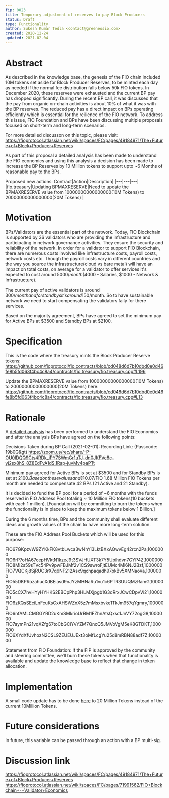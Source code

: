 ```yaml
---
fip: 0023
title: Temporary adjustment of reserves to pay Block Producers
status: Draft
type: Functionality
author: Sukesh Kumar Tedla <contact@greeneosio.com>
created: 2020-12-24
updated: 2021-02-04
---
```


# Abstract
As described in the knowledge base, the genesis of the FIO chain included 10M tokens set aside for Block Producer Reserves, to be minted each day as needed if the normal fee distribution falls below 50k FIO tokens. In December 2020, these reserves were exhausted and the current BP pay has dropped significantly. During the recent BP call, it was discussed that the pay from organic on-chain activities is about 10% of what it was with the BP reserves. The reduced pay has a direct impact on BPs operating efficiently which is essential for the reilience of the FIO network. To address this issue, FIO Foundation and BPs have been discussing multiple proposals focused on short-term and long-term scenarios.

For more detailed discusson on this topic, please visit: https://fioprotocol.atlassian.net/wiki/spaces/FC/pages/49184971/The+Future+of+Block+Producer+Reserves 

As part of this proposal a detailed analysis has been made to understand the FIO economics and using this analysis a decision has been made to increase the BP Reserves by 10 Million tokens to support upto ~6 Months of reasonable pay to the BPs.

Proposed new actions:
Contract|Action|Description|
|---|---|---|
|fio.treasury|Updating BPMAXRESERVE|Need to update the BPMAXRESERVE value from 10000000000000000(10M Tokens) to 20000000000000000(20M Tokens) |

# Motivation
BPs/Validators are the essential part of the network. Today, FIO Blockchain is supported by 36 validators who are providing the infrastructure and participating in network governance activities. They ensure the security and reliability of the network. In order for a validator to support FIO Blockchain, there are numerous costs involved like infrastructure costs, payroll costs, network costs etc. Though the payroll costs vary in different countries and the way you source the infrastructure(cloud vs bare metal) will have an impact on total costs, on average for a validator to offer services it's expected to cost around 5000$/month($4000 - Salaries, $1000 - Network & Infrastructure).

The current pay of active validators is around $300/month and for standbys it's around 150$/month. So to have sustainable network we need to start compensating the validators faily for there services. 

Based on the majority agreement, BPs have agreed to set the minimum pay for Active BPs at $3500 and Standby BPs at $2100.


# Specification

This is the code where the treasury mints the Block Producer Reserve tokens: https://github.com/fioprotocol/fio.contracts/blob/cd048d6d7b10dbd0e0d46fe8b5fd063f4bc4c8a4/contracts/fio.treasury/fio.treasury.cpp#L196

Update the BPMAXRESERVE value from 10000000000000000(10M Tokens) to 20000000000000000(20M Tokens) here: https://github.com/fioprotocol/fio.contracts/blob/cd048d6d7b10dbd0e0d46fe8b5fd063f4bc4c8a4/contracts/fio.treasury/fio.treasury.cpp#L13


# Rationale

A [detailed analysis](https://fioprotocol.atlassian.net/wiki/spaces/FC/pages/71991562/FIO+Blockchain+-+Validator+Economics) has been performed to understand the FIO Economics and after the analysis BPs have agreed on the following points:

Decisions Taken during BP Call (2021-02-01): 
Recording Link: (Passcode: 19b0G&gt) 
https://zoom.us/rec/share/-P-OU0lDQQ9Cts4RDk_iPY7SWmGr1uTJ-dn0JKFVc8c-yj2sx8hS_8Z8EdFvA1dS.1Rap-juvMv4paPTt 

Minimum pay agreed for Active BPs is set at $3500 and for Standby BPs is set at $2100. Based on these values and @0.07$/FIO 1.68 Million FIO Tokens per month are needed to compensate 42 BPs (21 Active and 21 Standby).

It is decided to fund the BP pool for a period of ~6 months with the funds reserved in FIO Address Pool totaling ~ 10 Million FIO tokens(10 buckets with each 1 million). [Foundation will be committing to burn the tokens when the functionality is in place to keep the maximum tokens below 1 Billion.]

During the 6 months time, BPs and the community shall evaluate different ideas and growth values of the chain to have more long-term solution.  

These are the FIO Address Pool Buckets which will be used for this purpose:

FIO67GKpzvW9ZYKkFK8vtbLwca3wNhYi3LktBXxAQwvEg42rcn2Pa,1000000
FIO6rP7oHA67cepHVktN1kzeJ9t3SVJHUXT3k7Y5Upihdvn7GYP4Z,1000000
FIO8Mi2s59sTVc54Pv9pwFBJMf2v1CS9swroFjtEUMc4Mi6NJ2Bzf,1000000
FIO7VQCKj8SjRUC3rX7q6NF212Asx9qchpaqadh97pkBv5XMNaoVa,1000000
FIO55DKPRozahucXdBEiasd9nJYzMHNaRu1vu1c6PTR3UUQMzRamG,1000000
FIO5cCX7hvHYyHYHKS2EBCpPhp3HLMXjpgb1G3dRrxJCwCDpvVi21,1000000
FIO6zKQsSEciLnFcuKsCxAHSWZnX5z7mMsxbvke1TkJm957qYgmry,1000000
FIO6nfAMLCMGGYRD2uKmSMkrioUrBM1FZhnAtsQxsc1JnVY72ogG8,1000000
FIO7aymPn21vqXZfg67toCbGCiYvYZM7QncQ5JMVoVgM5eK8GTDKT,1000000
FIO6XYdXfUvhozN2CSL9ZEUEUJExt3oMfLcgYu25d8mRBN88adf7Z,1000000

Statement from FIO Foundation: If the FIP is approved by the community and steering committee, we’ll burn these tokens when that functionality is available and update the knowledge base to reflect that change in token allocation.


# Implementation
A small code update has to be done [here](https://github.com/fioprotocol/fio.contracts/blob/cd048d6d7b10dbd0e0d46fe8b5fd063f4bc4c8a4/contracts/fio.treasury/fio.treasury.cpp#L13) to 20 Million Tokens instead of the current 10Million Tokens. 

# Future considerations
In future, this variable can be passed through an action with a BP multi-sig.

# Discussion link
https://fioprotocol.atlassian.net/wiki/spaces/FC/pages/49184971/The+Future+of+Block+Producer+Reserves
https://fioprotocol.atlassian.net/wiki/spaces/FC/pages/71991562/FIO+Blockchain+-+Validator+Economics
